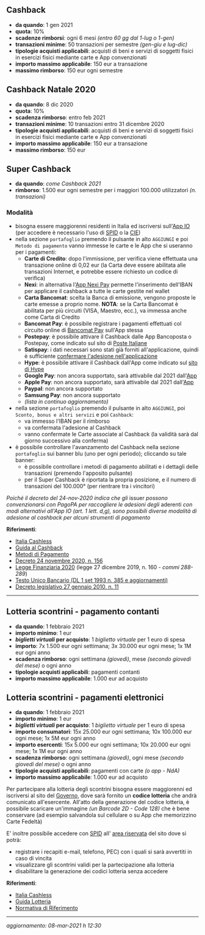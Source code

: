 ## Cashback

* **da quando**: 1 gen 2021
* **quota**: 10%
* **scadenze rimborsi**: ogni 6 mesi _(entro 60 gg dal 1-lug o 1-gen)_
* **transazioni minime**: 50 transazioni per semestre _(gen-giu e lug-dic)_
* **tipologie acquisti applicabili**: acquisti di beni e servizi di soggetti fisici in esercizi fisici mediante carte e App convenzionati
* **importo massimo applicabile**: 150 eur a transazione
* **massimo rimborso**: 150 eur ogni semestre


## Cashback Natale 2020

* **da quando**: 8 dic 2020
* **quota**: 10%
* **scadenza rimborso**: entro feb 2021
* **transazioni minime**: 10 transazioni entro 31 dicembre 2020
* **tipologie acquisti applicabili**: acquisti di beni e servizi di soggetti fisici in esercizi fisici mediante carte e App convenzionati
* **importo massimo applicabile**: 150 eur a transazione
* **massimo rimborso**: 150 eur


## Super Cashback

* **da quando**: _come Cashback 2021_
* **rimborso**: 1.500 eur ogni semestre per i maggiori 100.000 utilizzatori _(n. transazioni)_


### Modalità

* bisogna essere maggiorenni residenti in Italia ed iscriversi sull'[App IO](https://io.italia.it/) (per accedere è necessario l'uso di [SPID](https://www.spid.gov.it/) o la [CIE](https://www.cartaidentita.interno.gov.it/))
* nella sezione `portafoglio` premendo il pulsante in alto `AGGIUNGI` e poi `Metodo di pagamento` vanno immesse le carte e le App che si useranno per i pagamenti:
  * **Carte di Credito**: dopo l'immissione, per verifica viene effettuata una transazione online di 0,02 eur (la Carta deve essere abilitata alle transazioni Internet, e potrebbe essere richiesto un codice di verifica)
  * **Nexi**: in alternativa l'[App Nexi Pay](https://www.nexi.it/privati/offerta/nexipay.html) permette l'inserimento dell'IBAN per applicare il cashback a tutte le carte gestite nel wallet
  * **Carta Bancomat**: scelta la Banca di emissione, vengono proposte le carte emesse a proprio nome. **NOTA**: se la Carta Bancomat è abilitata per più circuiti (VISA, Maestro, ecc.), va immessa anche come Carta di Credito
  * **Bancomat Pay**: è possibile registrare i pagamenti effettuati col circuito online di [Bancomat Pay](https://bancomat.it/it/bancomat/bancomat-pay) sull'App stessa
  * **Postepay**: è possibile attivare il Cashback dalle App Bancoposta o Postepay, come indicato sul sito di [Poste Italiane](https://www.poste.it/piano-italia-cashless.html) 
  * **Satispay**: i dati necessari sono stati già forniti all'applicazione, quindi è sufficiente [confermare l'adesione nell'applicazione](https://support.satispay.com/it/articles/cashback-di-stato-how-to)
  * **Hype**: è possibile attivare il Cashback dall'App come indicato sul [sito di Hype](https://blog.hype.it/cashback-di-stato-con-hype/)
  * **Google Pay**: non ancora supportato, sarà attivabile dal 2021 dall'[App](https://pay.google.com/intl/it_it/about/)
  * **Apple Pay**: non ancora supportato, sarà attivabile dal 2021 dall'[App](https://www.apple.com/it/apple-pay/)
  * **Paypal**: non ancora supportato
  * **Samsung Pay**: non ancora supportato
  * _(lista in continuo aggiornamento)_
* nella sezione `portafoglio` premendo il pulsante in alto `AGGIUNGI`, poi `Sconto, bonus e altri servizi` e poi `Cashback`:
  * va immesso l'IBAN per il rimborso
  * va confermata l'adesione al Cashback
  * vanno confermate le Carte associate al Cashback (la validità sarà dal giorno successivo alla conferma)
* è possibile controllare l'avanzamento del Cashback nella sezione `portafoglio` sui banner blu (uno per ogni periodo); cliccando su tale banner:
  * è possibile controllare i metodi di pagamento abilitati e i dettagli delle transazioni (premendo l'apposito pulsante)
  * per il Super Cashback è riportata la propria posizione, e il numero di transazioni del 100.000° (per rientrare tra i vincitori)

*Poiché il decreto del 24-nov-2020 indica che gli* issuer *possono convenzionarsi con PagoPA
per raccogliere le adesioni degli* aderenti *con modi alternativi all'App IO (art. 1 lett. d,g),
sono possibili diverse modalità di adesione al cashback per alcuni strumenti di pagamento*


**Riferimenti**:

* [Italia Cashless](https://www.cashlessitalia.it/)
* [Guida al Cashback](https://io.italia.it/cashback/guida/)
* [Metodi di Pagamento](https://io.italia.it/metodi-pagamento/)
* [Decreto 24 novembre 2020, n. 156](https://www.gazzettaufficiale.it/eli/id/2020/11/28/20G00181/SG)
* [Legge Finanziaria 2020](https://www.gazzettaufficiale.it/eli/id/2019/12/30/19G00165/sg) (legge 27 dicembre 2019, n. 160 - _commi 288-289_)
* [Testo Unico Bancario (DL 1 set 1993 n. 385 e aggiornamenti)](https://www.bancaditalia.it/compiti/vigilanza/intermediari/Testo-Unico-Bancario.pdf)
* [Decreto legislativo 27 gennaio 2010, n.  11](https://www.bancaditalia.it/dotAsset/f1207a16-f3da-46dd-a8e4-ea88ac73bb41.pdf)

----------------------------------


## Lotteria scontrini - pagamento contanti

* **da quando**: 1 febbraio 2021
* **importo minimo**: 1 eur
* **_biglietti virtuali_ per acquisto**: 1 _biglietto virtuale_ per 1 euro di spesa
* **importo**: 7x 1.500 eur ogni settimana; 3x 30.000 eur ogni mese; 1x 1M eur ogni anno
* **scadenza rimborso**: ogni settimana _(giovedì)_, mese _(secondo giovedì del mese)_ o ogni anno
* **tipologie acquisti applicabili**: pagamenti contanti
* **importo massimo applicabile**: 1.000 eur ad acquisto

## Lotteria scontrini - pagamenti elettronici

* **da quando**: 1 febbraio 2021
* **importo minimo**: 1 eur
* **_biglietti virtuali_ per acquisto**: 1 _biglietto virtuale_ per 1 euro di spesa
* **importo consumatori**: 15x 25.000 eur ogni settimana; 10x 100.000 eur ogni mese; 1x 5M eur ogni anno
* **importo esercenti**: 15x 5.000 eur ogni settimana; 10x 20.000 eur ogni mese; 1x 1M eur ogni anno
* **scadenza rimborso**: ogni settimana _(giovedì)_, ogni mese _(secondo giovedì del mese)_ o ogni anno
* **tipologie acquisti applicabili**: pagamenti con carte _(o app - NdA)_
* **importo massimo applicabile**: 1.000 eur ad acquisto

Per partecipare alla lotteria degli scontrini bisogna essere maggiorenni ed iscriversi
al sito del [Governo](https://www.lotteriadegliscontrini.gov.it/portale/),
dove sarà fornito un **codice lotteria** che andrà comunicato all'esercente.
All'atto della generazione del codice lotteria, è possibile scaricare un'immagine _(un Barcode 2D - Code 128)_
che è bene conservare (ad esempio salvandola sul cellulare o su App che memorizzino Carte Fedeltà)

E' inoltre possibile accedere con [SPID](https://www.spid.gov.it/) all'
[area riservata](https://servizi.lotteriadegliscontrini.gov.it/areariservata) del sito dove si potrà:

* registrare i recapiti e-mail, telefono, PEC) con i quali si sarà avvertiti in caso di vincita
* visualizzare gli scontrini validi per la partecipazione alla lotteria
* disabilitare la generazione dei codici lotteria senza accedere


**Riferimenti**:

* [Italia Cashless](https://www.cashlessitalia.it/)
* [Guida Lotteria](https://www.agenziaentrate.gov.it/portale/documents/20143/233439/Guida_Lotteria_Scontrini03062020.pdf)
* [Normativa di Riferimento](https://www.lotteriadegliscontrini.gov.it/portale/normativa-di-riferimento)

----------------------------------

_aggiornamento: 08-mar-2021 h 12:30_
